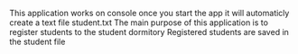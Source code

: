 This application works on console once you start the app it will automaticly create a text file student.txt 
The main purpose of this application is to register students to the student dormitory
Registered students are saved in the student file
